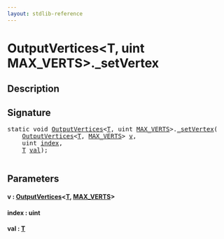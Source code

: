 ```yaml
---
layout: stdlib-reference
---
```


# OutputVertices\<T, uint MAX\_VERTS\>\.\_setVertex

## Description





## Signature 

<pre>
<span class='code_keyword'>static</span> <span class="code_keyword">void</span> <a href="index.html" class="code_type">OutputVertices</a>&lt;<a href="index.html#typeparam-T" class="code_type">T</a>, <span class="code_keyword">uint</span> <a href="index.html#decl-MAX_VERTS" class="code_var">MAX_VERTS</a>&gt;.<a href="0setvertex-04.html">_setVertex</a>(
    <a href="index.html" class="code_type">OutputVertices</a>&lt;<a href="index.html#typeparam-T" class="code_type">T</a>, <a href="index.html#decl-MAX_VERTS" class="code_var">MAX_VERTS</a>&gt; <a href="0setvertex-04.html#decl-v" class="code_param">v</a>,
    <span class="code_keyword">uint</span> <a href="0setvertex-04.html#decl-index" class="code_param">index</a>,
    <a href="index.html#typeparam-T" class="code_type">T</a> <a href="0setvertex-04.html#decl-val" class="code_param">val</a>);

</pre>

## Parameters

####  <a id="decl-v"></a>v  : [OutputVertices](index.html)\<[T](index.html#typeparam-T), [MAX\_VERTS](index.html#decl-MAX_VERTS)\>
####  <a id="decl-index"></a>index  : uint
####  <a id="decl-val"></a>val  : [T](index.html#typeparam-T)

